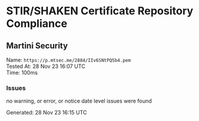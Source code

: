# STIR/SHAKEN Certificate Repository Compliance

## Martini Security

Name: `https://p.mtsec.me/2884/IIv6SNtPQ5b4.pem`\
Tested At: 28 Nov 23 16:07 UTC\
Time: 100ms

### Issues

no warning, or error, or notice date level issues were found

Generated: 28 Nov 23 16:15 UTC